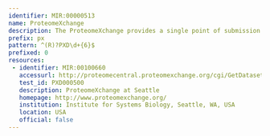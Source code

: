 ```yaml
---
identifier: MIR:00000513
name: ProteomeXchange
description: The ProteomeXchange provides a single point of submission of Mass Spectrometry (MS) proteomics data for the main existing proteomics repositories, and encourages the data exchange between them for optimal data dissemination.
prefix: px
pattern: ^(R)?PXD\d+{6}$
prefixed: 0
resources:
 - identifier: MIR:00100660
   accessurl: http://proteomecentral.proteomexchange.org/cgi/GetDataset?ID=${id}
   test_id: PXD000500
   description: ProteomeXchange at Seattle
   homepage: http://www.proteomexchange.org/
   institution: Institute for Systems Biology, Seattle, WA, USA
   location: USA
   official: false
---
```

